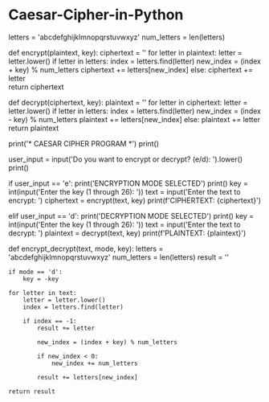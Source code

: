 # Caesar-Cipher-in-Python
letters = 'abcdefghijklmnopqrstuvwxyz'
num_letters = len(letters)

def encrypt(plaintext, key):
    ciphertext = ''
    for letter in plaintext:
        letter = letter.lower()
        if letter in letters:
            index = letters.find(letter)
            new_index = (index + key) % num_letters
            ciphertext += letters[new_index]
        else:
            ciphertext += letter  
    return ciphertext

def decrypt(ciphertext, key):
    plaintext = ''
    for letter in ciphertext:
        letter = letter.lower()
        if letter in letters:
            index = letters.find(letter)
            new_index = (index - key) % num_letters
            plaintext += letters[new_index]
        else:
            plaintext += letter  
    return plaintext

print('* CAESAR CIPHER PROGRAM *')
print()

user_input = input('Do you want to encrypt or decrypt? (e/d): ').lower()
print()

if user_input == 'e':
    print('ENCRYPTION MODE SELECTED')
    print()
    key = int(input('Enter the key (1 through 26): '))
    text = input('Enter the text to encrypt: ')
    ciphertext = encrypt(text, key)
    print(f'CIPHERTEXT: {ciphertext}')

elif user_input == 'd':
    print('DECRYPTION MODE SELECTED')
    print()
    key = int(input('Enter the key (1 through 26): '))
    text = input('Enter the text to decrypt: ')
    plaintext = decrypt(text, key)
    print(f'PLAINTEXT: {plaintext}')

def encrypt_decrypt(text, mode, key):
    letters = 'abcdefghijklmnopqrstuvwxyz'
    num_letters = len(letters)
    result = ''

    if mode == 'd':
        key = -key  

    for letter in text:
        letter = letter.lower()
        index = letters.find(letter)

        if index == -1:
            result += letter  

            new_index = (index + key) % num_letters

            if new_index < 0:
                new_index += num_letters  

            result += letters[new_index]  

    return result
